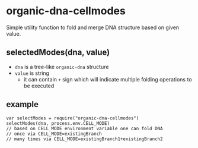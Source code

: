 # organic-dna-cellmodes

Simple utility function to fold and merge DNA structure based on given value.

## selectedModes(dna, value)

* `dna` is a tree-like `organic-dna` structure
* `value` is string
  * it can contain `+` sign which will indicate multiple folding operations to be executed

## example

    var selectModes = require("organic-dna-cellmodes")
    selectModes(dna, process.env.CELL_MODE)
    // based on CELL_MODE environment variable one can fold DNA 
    // once via CELL_MODE=existingBranch
    // many times via CELL_MODE=existingBranch1+existingBranch2